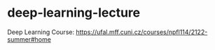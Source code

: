 # deep-learning-lecture
Deep Learning Course: https://ufal.mff.cuni.cz/courses/npfl114/2122-summer#home
